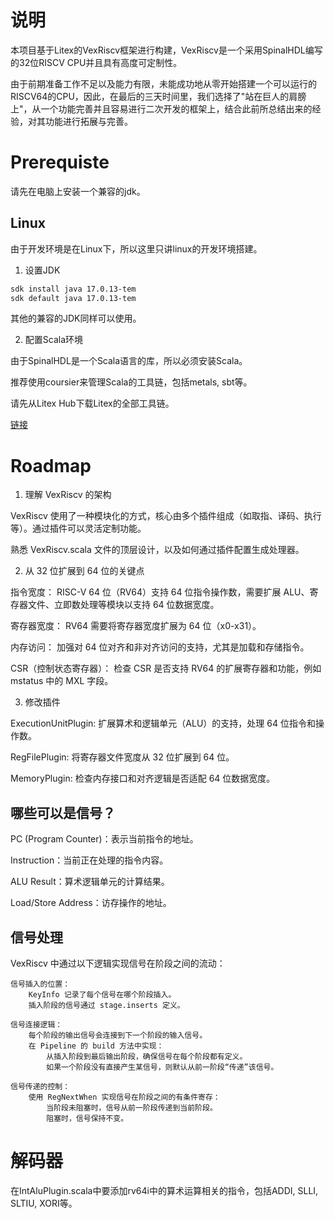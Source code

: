 # 说明

本项目基于Litex的VexRiscv框架进行构建，VexRiscv是一个采用SpinalHDL编写的32位RISCV CPU并且具有高度可定制性。

由于前期准备工作不足以及能力有限，未能成功地从零开始搭建一个可以运行的RISCV64的CPU，因此，在最后的三天时间里，我们选择了"站在巨人的肩膀上"，从一个功能完善并且容易进行二次开发的框架上，结合此前所总结出来的经验，对其功能进行拓展与完善。

# Prerequiste

请先在电脑上安装一个兼容的jdk。

## Linux 
由于开发环境是在Linux下，所以这里只讲linux的开发环境搭建。

1. 设置JDK

```bash
sdk install java 17.0.13-tem
sdk default java 17.0.13-tem
```
其他的兼容的JDK同样可以使用。

2. 配置Scala环境

由于SpinalHDL是一个Scala语言的库，所以必须安装Scala。

推荐使用coursier来管理Scala的工具链，包括metals, sbt等。

请先从Litex Hub下载Litex的全部工具链。

[链接](https://github.com/litex-hub/linux-on-litex-vexriscv)


# Roadmap

1. 理解 VexRiscv 的架构

VexRiscv 使用了一种模块化的方式，核心由多个插件组成（如取指、译码、执行等）。通过插件可以灵活定制功能。

熟悉 VexRiscv.scala 文件的顶层设计，以及如何通过插件配置生成处理器。

2. 从 32 位扩展到 64 位的关键点

指令宽度： RISC-V 64 位（RV64）支持 64 位指令操作数，需要扩展 ALU、寄存器文件、立即数处理等模块以支持 64 位数据宽度。

寄存器宽度： RV64 需要将寄存器宽度扩展为 64 位（x0-x31）。

内存访问： 加强对 64 位对齐和非对齐访问的支持，尤其是加载和存储指令。

CSR（控制状态寄存器）： 检查 CSR 是否支持 RV64 的扩展寄存器和功能，例如 mstatus 中的 MXL 字段。

3. 修改插件

ExecutionUnitPlugin: 扩展算术和逻辑单元（ALU）的支持，处理 64 位指令和操作数。

RegFilePlugin: 将寄存器文件宽度从 32 位扩展到 64 位。

MemoryPlugin: 检查内存接口和对齐逻辑是否适配 64 位数据宽度。


## 哪些可以是信号？

PC (Program Counter)：表示当前指令的地址。

Instruction：当前正在处理的指令内容。

ALU Result：算术逻辑单元的计算结果。

Load/Store Address：访存操作的地址。

## 信号处理

VexRiscv 中通过以下逻辑实现信号在阶段之间的流动：

    信号插入的位置：
        KeyInfo 记录了每个信号在哪个阶段插入。
        插入阶段的信号通过 stage.inserts 定义。

    信号连接逻辑：
        每个阶段的输出信号会连接到下一个阶段的输入信号。
        在 Pipeline 的 build 方法中实现：
            从插入阶段到最后输出阶段，确保信号在每个阶段都有定义。
            如果一个阶段没有直接产生某信号，则默认从前一阶段“传递”该信号。

    信号传递的控制：
        使用 RegNextWhen 实现信号在阶段之间的有条件寄存：
            当阶段未阻塞时，信号从前一阶段传递到当前阶段。
            阻塞时，信号保持不变。
# 解码器

在IntAluPlugin.scala中要添加rv64i中的算术运算相关的指令，包括ADDI, SLLI, SLTIU, XORI等。



